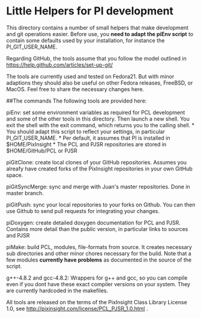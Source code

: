 Little Helpers for PI development
=================================

This directory contains a number of small helpers that make development and git operations easier. 
Before use, you **need to adapt the piEnv script** to contain some defaults used by your installation, for instance the PI_GIT_USER_NAME.

Regarding GitHub, the tools assume that you follow the model outlined in https://help.github.com/articles/set-up-git/

The tools are currently used and  tested on Fedora21. But with minor adaptions they should also be useful on other Fedora releases, FreeBSD, or MacOS. Feel free to share the necessary changes here.

##The commands
The following tools are provided here:

piEnv: set some environment variables as required for PCL development and some of the other tools in this directory. Then launch a new shell. You exit the shell with the exit command, which returns you to the calling shell. 
       * You should adapt this script to reflect your settings, in particular PI_GIT_USER_NAME.
       * Per default, it assumes that PI is installed in $HOME/PixInsight
       * The PCL and PJSR repositories are stored in $HOME/GitHub/PCL or PJSR

piGitClone: create local clones of your GitHub repositories. Assumes you alreafy have created forks of the PixInsight repositories in your own GitHub space.

piGitSyncMerge: sync and merge with Juan's master repositories. Done in master branch.

piGitPush: sync your local repositories to your forks on Github. You can then use Github to send pull requests for integrating your changes.

piDoxygen: create detailed doxygen documentation for PCL and PJSR. Contains more detail than the public version, in particular links to sources and PJSR

piMake: build PCL, modules, file-formats from source. It creates necessary sub directories and other minor chores necessary for the build. Note that a few modules **currently have problems** as documented in the source of the script.

g++-4.8.2 and gcc-4.8.2: Wrappers for g++ and gcc, so you can compile even if you dont have these exact compiler versions on your system. They are currently hardcoded in the makefiles.

All tools are released on the terms of the PixInsight Class Library License 1.0, see http://pixinsight.com/license/PCL_PJSR_1.0.html .
